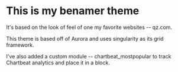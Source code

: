 # This is my benamer theme

It's based on the look of feel of one my favorite websites -- qz.com. 

This theme is based off of Aurora and uses singularity as its grid framework.

I've also added a custom module -- chartbeat_mostpopular to track Chartbeat analytics and place it in a block.

